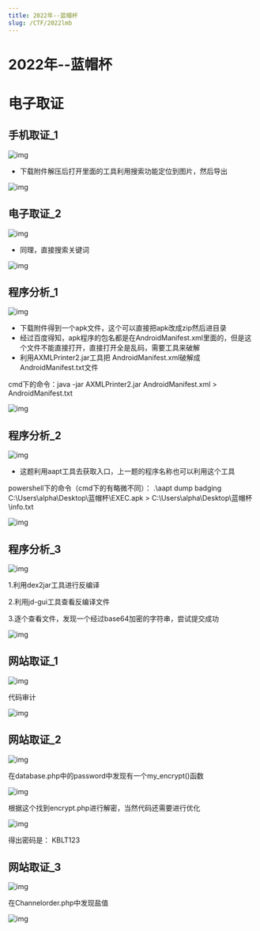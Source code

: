 ```yaml
---
title: 2022年--蓝帽杯
slug: /CTF/2022lmb
---
```

# 2022年--蓝帽杯

# 电子取证

## 手机取证_1

![img](https://alpha-blog-1300014916.cos.ap-guangzhou.myqcloud.com/img/1657333787235-615922f7-f20e-4611-9762-19a6dc674e8d.png)

- 下载附件解压后打开里面的工具利用搜索功能定位到图片，然后导出

![img](https://alpha-blog-1300014916.cos.ap-guangzhou.myqcloud.com/img/1657333839811-7c954423-6908-4979-9afe-4b6886187632.png)

## 电子取证_2

![img](https://alpha-blog-1300014916.cos.ap-guangzhou.myqcloud.com/img/1657333976087-655d313a-f4a1-4e5f-bcae-b3da06a36528.png)

- 同理，直接搜索关键词

![img](https://alpha-blog-1300014916.cos.ap-guangzhou.myqcloud.com/img/1657333991488-26ef1390-bef3-416c-9a0f-f0639d59812d.png)

## 程序分析_1

![img](https://alpha-blog-1300014916.cos.ap-guangzhou.myqcloud.com/img/1657335008694-dcc5a592-38b0-454e-a653-c1d2be7529f1.png)

- 下载附件得到一个apk文件，这个可以直接把apk改成zip然后进目录
- 经过百度得知，apk程序的包名都是在AndroidManifest.xml里面的，但是这个文件不能直接打开，直接打开全是乱码，需要工具来破解
- 利用AXMLPrinter2.jar工具把 AndroidManifest.xml破解成AndroidManifest.txt文件

cmd下的命令：java -jar AXMLPrinter2.jar AndroidManifest.xml > AndroidManifest.txt

![img](https://alpha-blog-1300014916.cos.ap-guangzhou.myqcloud.com/img/1657335302754-3221ccb6-1320-4feb-9b71-6b53fd92e56f.png)

## 程序分析_2

![img](https://alpha-blog-1300014916.cos.ap-guangzhou.myqcloud.com/img/1657336192084-9dfd8d51-d4dd-4c87-b500-e0d6ebf04d72.png)

- 这题利用aapt工具去获取入口，上一题的程序名称也可以利用这个工具

powershell下的命令（cmd下的有略微不同）： .\aapt dump badging C:\Users\alpha\Desktop\蓝帽杯\EXEC.apk > C:\Users\alpha\Desktop\蓝帽杯\info.txt

![img](https://alpha-blog-1300014916.cos.ap-guangzhou.myqcloud.com/img/1657336298593-4e00e3d4-d457-4775-93e1-cc991d985456.png)

## 程序分析_3

![img](https://alpha-blog-1300014916.cos.ap-guangzhou.myqcloud.com/img/1657361463768-f386c49b-b4ef-4d84-a850-8302b083f43c.png)

1.利用dex2jar工具进行反编译

2.利用jd-gui工具查看反编译文件

3.逐个查看文件，发现一个经过base64加密的字符串，尝试提交成功

![img](https://alpha-blog-1300014916.cos.ap-guangzhou.myqcloud.com/img/1657361752137-c5344d31-fc91-4c05-b161-bc65dd73b969.png)

## 网站取证_1

![img](https://alpha-blog-1300014916.cos.ap-guangzhou.myqcloud.com/img/1657361831363-c1038060-88ca-4d43-9ada-916948e26b31.png)

代码审计

![img](https://alpha-blog-1300014916.cos.ap-guangzhou.myqcloud.com/img/1657362601355-e8d8a22f-4de9-4830-a659-6d0bfc7925aa.png)

## 网站取证_2

![img](https://alpha-blog-1300014916.cos.ap-guangzhou.myqcloud.com/img/1657361934758-ade53464-05c4-46d4-bee6-cb79b08b7322.png)

在database.php中的password中发现有一个my_encrypt()函数

![img](https://alpha-blog-1300014916.cos.ap-guangzhou.myqcloud.com/img/1657362442019-017ac9f8-18a0-438a-8ed5-ea6259e404e2.png)

根据这个找到encrypt.php进行解密，当然代码还需要进行优化

![img](https://alpha-blog-1300014916.cos.ap-guangzhou.myqcloud.com/img/1657362474892-d0c101b9-f4b2-4853-ac1c-e7fe222531a2.png)

得出密码是： KBLT123

## 网站取证_3

![img](https://alpha-blog-1300014916.cos.ap-guangzhou.myqcloud.com/img/1657362397140-ca8c80a0-3583-435d-983b-f8792a9c06c5.png)

在Channelorder.php中发现盐值

![img](https://alpha-blog-1300014916.cos.ap-guangzhou.myqcloud.com/img/1657362569837-3942f65c-0047-4d0e-986a-3a32100e66db.png)
